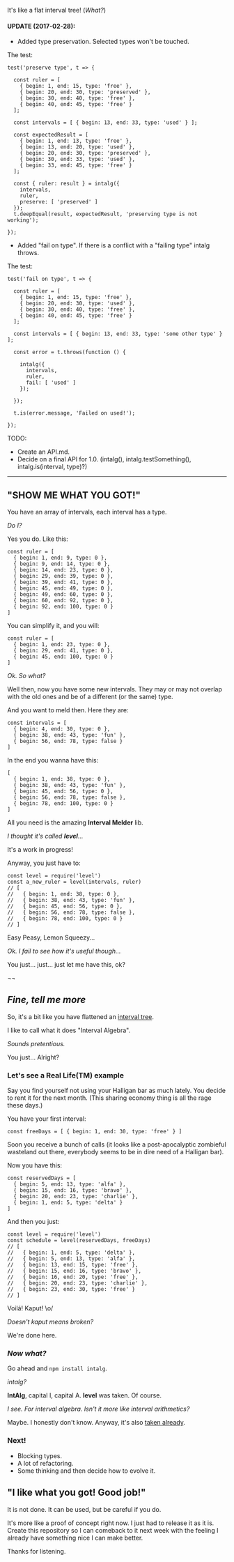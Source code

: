 It's like a flat interval tree! (_What?_)

#### UPDATE (2017-02-28):

- Added type preservation. Selected types won't be touched.

The test:

```
test('preserve type', t => {

  const ruler = [
    { begin: 1, end: 15, type: 'free' },
    { begin: 20, end: 30, type: 'preserved' },
    { begin: 30, end: 40, type: 'free' },
    { begin: 40, end: 45, type: 'free' }
  ];

  const intervals = [ { begin: 13, end: 33, type: 'used' } ];

  const expectedResult = [
    { begin: 1, end: 13, type: 'free' },
    { begin: 13, end: 20, type: 'used' },
    { begin: 20, end: 30, type: 'preserved' },
    { begin: 30, end: 33, type: 'used' },
    { begin: 33, end: 45, type: 'free' }
  ];

  const { ruler: result } = intalg({
    intervals,
    ruler,
    preserve: [ 'preserved' ]
  });
  t.deepEqual(result, expectedResult, 'preserving type is not working');

});

```

- Added "fail on type". If there is a conflict with a "failing type" intalg throws.

The test:

```
test('fail on type', t => {

  const ruler = [
    { begin: 1, end: 15, type: 'free' },
    { begin: 20, end: 30, type: 'used' },
    { begin: 30, end: 40, type: 'free' },
    { begin: 40, end: 45, type: 'free' }
  ];

  const intervals = [ { begin: 13, end: 33, type: 'some other type' } ];

  const error = t.throws(function () {

    intalg({
      intervals,
      ruler,
      fail: [ 'used' ]
    });

  });

  t.is(error.message, 'Failed on used!');

});

```

TODO:

- Create an API.md.
- Decide on a final API for 1.0. (intalg(), intalg.testSomething(), intalg.is(interval, type)?)

___


## "SHOW ME WHAT YOU GOT!"

You have an array of intervals, each interval has a type.

_Do I?_

Yes you do. Like this:

```
const ruler = [
  { begin: 1, end: 9, type: 0 },
  { begin: 9, end: 14, type: 0 },
  { begin: 14, end: 23, type: 0 },
  { begin: 29, end: 39, type: 0 },
  { begin: 39, end: 41, type: 0 },
  { begin: 45, end: 49, type: 0 },
  { begin: 49, end: 60, type: 0 },
  { begin: 60, end: 92, type: 0 },
  { begin: 92, end: 100, type: 0 }
]
```

You can simplify it, and you will:

```
const ruler = [
  { begin: 1, end: 23, type: 0 },
  { begin: 29, end: 41, type: 0 },
  { begin: 45, end: 100, type: 0 }
]
```

_Ok. So what?_

Well then, now you have some new intervals. They may or may not overlap with the old ones and be of a different (or the same) type.

And you want to meld then. Here they are:

```
const intervals = [
  { begin: 4, end: 30, type: 0 },
  { begin: 38, end: 43, type: 'fun' },
  { begin: 56, end: 78, type: false }
]
```

In the end you wanna have this:

```
[
  { begin: 1, end: 38, type: 0 },
  { begin: 38, end: 43, type: 'fun' },
  { begin: 45, end: 56, type: 0 },
  { begin: 56, end: 78, type: false },
  { begin: 78, end: 100, type: 0 }
]
```

All you need is the amazing **Interval Melder** lib.

_I thought it's called **level**..._

It's a work in progress!

Anyway, you just have to:

```
const level = require('level')
const a_new_ruler = level(intervals, ruler)
// [
//   { begin: 1, end: 38, type: 0 },
//   { begin: 38, end: 43, type: 'fun' },
//   { begin: 45, end: 56, type: 0 },
//   { begin: 56, end: 78, type: false },
//   { begin: 78, end: 100, type: 0 }
// ]
```

Easy Peasy, Lemon Squeezy...

_Ok. I fail to see how it's useful though..._

You just... just... just let me have this, ok?

_¬¬_

## _Fine, tell me more_

So, it's a bit like you have flattened an [interval tree](https://en.wikipedia.org/wiki/Interval_tree).

I like to call what it does "Interval Algebra".

_Sounds pretentious._

You just... Alright?

### Let's see a Real Life(TM) example

Say you find yourself not using your Halligan bar as much lately. You decide to rent it for the next month. (This sharing economy thing is all the rage these days.)

You have your first interval:

```
const freeDays = [ { begin: 1, end: 30, type: 'free' } ]
```

Soon you receive a bunch of calls (it looks like a post-apocalyptic zombieful wasteland out there, everybody seems to be in dire need of a Halligan bar).

Now you have this:

```
const reservedDays = [
  { begin: 5, end: 13, type: 'alfa' },
  { begin: 15, end: 16, type: 'bravo' },
  { begin: 20, end: 23, type: 'charlie' },
  { begin: 1, end: 5, type: 'delta' }
]
```

And then you just:

```
const level = require('level')
const schedule = level(reservedDays, freeDays)
// [
//   { begin: 1, end: 5, type: 'delta' },
//   { begin: 5, end: 13, type: 'alfa' },
//   { begin: 13, end: 15, type: 'free' },
//   { begin: 15, end: 16, type: 'bravo' },
//   { begin: 16, end: 20, type: 'free' },
//   { begin: 20, end: 23, type: 'charlie' },
//   { begin: 23, end: 30, type: 'free' }
// ]
```

Voilá! Kaput! \o/

_Doesn't kaput means broken?_

We're done here.

### _Now what?_

Go ahead and ```npm install intalg```.

_intalg?_

**IntAlg**, capital I, capital A. **level** was taken. Of course.

_I see. For interval algebra. Isn't it more like interval arithmetics?_

Maybe. I honestly don't know. Anyway, it's also [taken already](https://en.wikipedia.org/wiki/Interval_arithmetic).

### Next!

- Blocking types.
- A lot of refactoring.
- Some thinking and then decide how to evolve it.


## "I like what you got! Good job!"

It is not done. It can be used, but be careful if you do.

It's more like a proof of concept right now. I just had to release it as it is. Create this repository so I can comeback to it next week with the feeling I already have something nice I can make better.

Thanks for listening.

